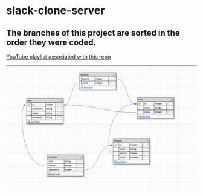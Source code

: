 # slack-clone-server

## The branches of this project are sorted in the order they were coded.

[YouTube playlist associated with this repo](https://www.youtube.com/playlist?list=PLN3n1USn4xlkdRlq3VZ1sT6SGW0-yajjL)

![database schema](database_schema.png)
